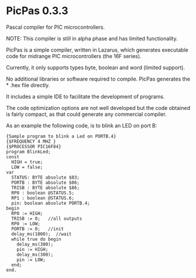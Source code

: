 PicPas 0.3.3
===========
Pascal compiler for PIC microcontrollers.

NOTE: This compiler is still in alpha phase and has limited functionality.

PicPas is a simple compiler, written in Lazarus, which generates executable code for midrange PIC microcontrollers (the 16F series).

Currently, it only supports types byte, boolean and word (limited support).

No additional libraries or software required to compile. PicPas generates the * .hex file directly.

It includes a simple IDE to facilitate the development of programs.

The code optimization options are not well developed but the code obtained is fairly compact, as that could generate any commercial compiler.

As an example the following code, is to blink an LED on port B:

```
{Sample program to blink a Led on PORTB.4}
{$FREQUENCY 4 MHZ }
{$PROCESSOR PIC16F84}
program BlinkLed;
const
  HIGH = true;
  LOW = false;
var
  STATUS: BYTE absolute $03;
  PORTB : BYTE absolute $06;
  TRISB : BYTE absolute $86;
  RP0 : boolean @STATUS.5;
  RP1 : boolean @STATUS.6;
  pin: boolean absolute PORTB.4;
begin                          
  RP0 := HIGH;
  TRISB := 0;   //all outputs
  RP0 := LOW;
  PORTB := 0;   //init
  delay_ms(1000);  //wait
  while true do begin
    delay_ms(300);
    pin := HIGH;
    delay_ms(300);
    pin := LOW;
  end;
end.
```

